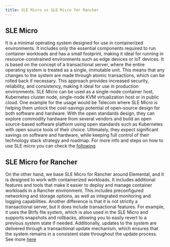 ```yaml
---
title: SLE Micro vs SLE Micro for Rancher
---
```



## SLE Micro  

It is a minimal operating system designed for use in containerized environments. It includes only the essential components required to run container workloads and has a small footprint, making it ideal for running in resource-constrained environments such as edge devices or IoT devices. It is based on the concept of a transactional server, where the entire operating system is treated as a single, immutable unit. This means that any changes to the system are made through atomic transactions, which can be rolled back if necessary. This approach provides increased security, reliability, and consistency, making it ideal for use in production environments. SLE Micro can be used as a single-node container host, Kubernetes cluster node, single-node KVM virtualization host or in public cloud. One example for the usage would be Telecom where SLE Micro is helping them unlock the cost-savings potential of open-source design for both software and hardware. With the open standards design, they can explore commodity hardware from several vendors and build an open source-based software platform using open standards such as Kubernetes with open source tools of their choice. Ultimately, they expect significant savings on software and hardware, while keeping full control of their technology stack strategy and roadmap. For more info and steps on how to use SLE micro you can check the [following](https://documentation.suse.com/sle-micro/5.3/html/SLE-Micro-all/book-deployment-slemicro.html)



## SLE Micro for Rancher 

On the other hand, we base SLE Micro for Rancher around Elemental, and it is designed to work with containerized workloads. It includes additional features and tools that make it easier to deploy and manage container workloads in a Rancher environment. This includes preconfigured networking and storage options, as well as integrated monitoring and logging capabilities. Another difference is that it is not strictly a transactional server, but it does include transactional features. For example, it uses the Btrfs file system, which is also used in the SLE Micro and supports snapshots and rollbacks, allowing you to easily revert to a previous system state if needed. Additionally, updates to the system are delivered through a transactional update mechanism, which ensures that the system remains in a consistent state throughout the update process. See more [here](https://documentation.suse.com/trd/kubernetes/html/kubernetes_ri_rancher-k3s-sles/id-introduction.html)
